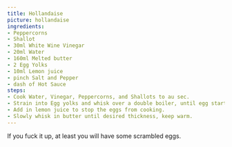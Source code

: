 ```yaml
---
title: Hollandaise
picture: hollandaise
ingredients:
- Peppercorns
- Shallot  
- 30ml White Wine Vinegar
- 20ml Water
- 160ml Melted butter
- 2 Egg Yolks
- 10ml Lemon juice
- pinch Salt and Pepper
- dash of Hot Sauce
steps:
- Cook Water, Vinegar, Peppercorns, and Shallots to au sec. 
- Strain into Egg yolks and whisk over a double boiler, until egg starts to thicken and leave ribbons whenthe whisk is removed.
- Add in lemon juice to stop the eggs from cooking.
- Slowly whisk in butter until desired thickness, keep warm.
---
```


If you fuck it up, at least you will have some scrambled eggs. 